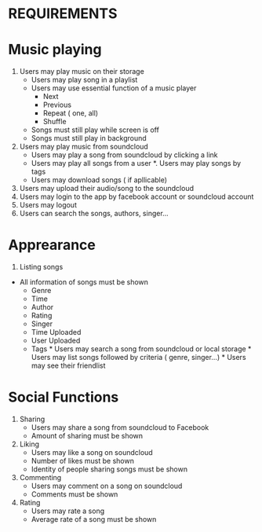 REQUIREMENTS
=============
Music playing
============
1.	Users may play music on their storage
    * Users may play song in a playlist
    *	Users may use essential function of a music player
        *	Next
        *	Previous
        *  Repeat ( one, all)
        *	Shuffle
    *	Songs must still play while screen is off
    *	Songs must still play in background
2.	Users may play music from soundcloud
    *	Users may play a song from soundcloud by clicking a link
    *	Users may play all songs from a user
    *.	Users may play songs by tags
    *	Users may download songs ( if apllicable)
3.  Users may upload their audio/song to the soundcloud
4.  Users may login to the app by facebook account or soundcloud account
5. 	Users may logout
6.	Users can search the songs, authors, singer...


Apprearance
=============
1.	Listing songs
   *	All information of songs must be shown
        *	Genre
        *	Time
        *	Author
        *	Rating
        *	Singer
        *	Time Uploaded
        *	User Uploaded
        *	Tags
    *	Users may search a song from soundcloud or local storage
    *	Users may list songs followed by criteria ( genre, singer…)
    *   Users may see their friendlist

Social Functions
==================
1.	Sharing
    *	Users may share a song from soundcloud to Facebook
    *	Amount of sharing must be shown
2.	Liking
    *	Users may like a song on soundcloud
    *	Number of likes must be shown
    *	Identity of people sharing songs must be shown
3.	Commenting
    *	Users may comment on a song on soundcloud
    *	Comments must be shown
4.	Rating 
    *	Users may rate a song
    *	Average rate of a song must be shown
